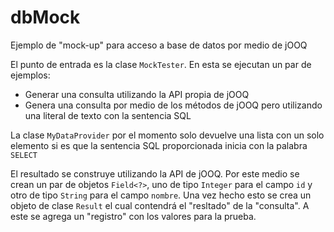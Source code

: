# dbMock
Ejemplo de "mock-up" para acceso a base de datos por medio de jOOQ

El punto de entrada es la clase `MockTester`. En esta se ejecutan un par de ejemplos:

 * Generar una consulta utilizando la API propia de jOOQ
 * Genera una consulta por medio de los métodos de jOOQ pero utilizando una literal
   de texto con la sentencia SQL
   
   
La clase `MyDataProvider` por el momento solo devuelve una lista con un solo elemento
si es que la sentencia SQL proporcionada inicia con la palabra `SELECT`

El resultado se construye utilizando la API de jOOQ. Por este medio se crean un par
de objetos `Field<?>`, uno de tipo `Integer` para el campo `id` y otro de tipo
`String` para el campo `nombre`. Una vez hecho esto se crea un objeto de clase
`Result` el cual contendrá el "resltado" de la "consulta". A este se agrega
un "registro" con los valores para la prueba.